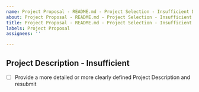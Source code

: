 ```yaml
---
name: Project Proposal - README.md - Project Selection - Insufficient Description
about: Project Proposal - README.md - Project Selection - Insufficient Description
title: Project Proposal - README.md - Project Selection - Insufficient Description
labels: Project Proposal
assignees: ''

---
```


## Project  Description - Insufficient

- [ ] Provide a more detailed or more clearly defined Project Description and resubmit
